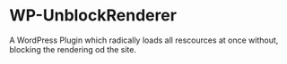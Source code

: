# WP-UnblockRenderer
A WordPress Plugin which radically loads all rescources at once without, blocking the rendering od the site.
